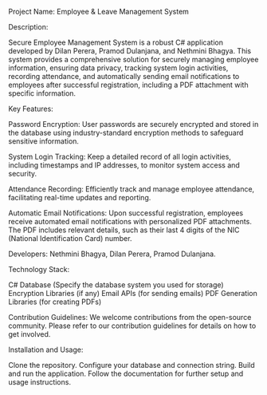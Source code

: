 Project Name: Employee & Leave Management System

Description:

Secure Employee Management System is a robust C# application developed by Dilan Perera, Pramod Dulanjana, and Nethmini Bhagya. This system provides a comprehensive solution for securely managing employee information, ensuring data privacy, tracking system login activities, recording attendance, and automatically sending email notifications to employees after successful registration, including a PDF attachment with specific information.

Key Features:

Password Encryption: User passwords are securely encrypted and stored in the database using industry-standard encryption methods to safeguard sensitive information.

System Login Tracking: Keep a detailed record of all login activities, including timestamps and IP addresses, to monitor system access and security.

Attendance Recording: Efficiently track and manage employee attendance, facilitating real-time updates and reporting.

Automatic Email Notifications: Upon successful registration, employees receive automated email notifications with personalized PDF attachments. The PDF includes relevant details, such as their last 4 digits of the NIC (National Identification Card) number.

Developers:
Nethmini Bhagya, 
Dilan Perera, 
Pramod Dulanjana.

Technology Stack:

C#
Database (Specify the database system you used for storage)
Encryption Libraries (if any)
Email APIs (for sending emails)
PDF Generation Libraries (for creating PDFs)

Contribution Guidelines: We welcome contributions from the open-source community. Please refer to our contribution guidelines for details on how to get involved.

Installation and Usage:

Clone the repository.
Configure your database and connection string.
Build and run the application.
Follow the documentation for further setup and usage instructions.
